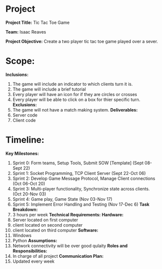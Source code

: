 # Project
**Project Title:**
Tic Tac Toe Game

**Team:**
Isaac Reaves

**Project Objective:**
Create a two player tic tac toe game played over a sever.

# Scope:
**Inclusions:**
1. The game will include an indicator to which clients turn it is.
2. The game will include a brief tutorial
3. Every player will have an icon for if they are circles or crosses
4. Every player will be able to click on a box for thier specific turn.
**Exclusions:**
1. The game will not have a match making system.
**Deliverables:**
1. Server code
2. Client code
# Timeline:
**Key Milestones:**
1. Sprint 0: Form teams, Setup Tools, Submit SOW [Template] (Sept 08-Sept 22)
2. Sprint 1: Socket Programming, TCP Client Server (Sept 22-Oct 06)
3. Sprint 2:  Develop Game Message Protocol, Manage Client connections (Oct 06-Oct 20)
4. Sprint 3:  Multi-player functionality, Synchronize state across clients. (Oct 20-Nov 03)
5. Sprint 4:  Game play, Game State (Nov 03-Nov 17)
6. Sprint 5: Implement Error Handling and Testing (Nov 17-Dec 6)
**Task Breakdown:**
1. 3 hours per week
**Technical Requirements:**
**Hardware:**
1. Server located on first computer
2. client located on second computer
3. client located on third computer
**Software:**
1. Windows
2. Python
**Assumptions:**
1. Network connectivity will be over good qulaity
**Roles and Responsibilities:**
1. In charge of all project
**Communication Plan:**
1. Updated every week
